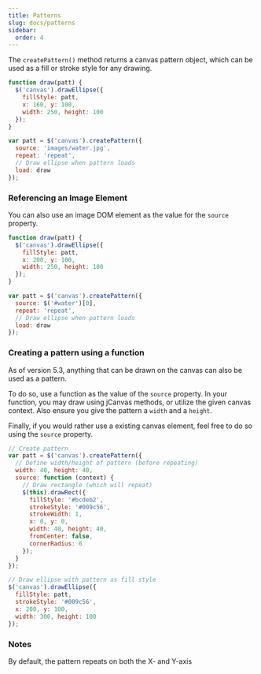 ```yaml
---
title: Patterns
slug: docs/patterns
sidebar:
  order: 4
---
```


The `createPattern()` method returns a canvas pattern object, which can be used as a fill or stroke style for any drawing.

```js
function draw(patt) {
  $('canvas').drawEllipse({
    fillStyle: patt,
    x: 160, y: 100,
    width: 250, height: 100
  });
}

var patt = $('canvas').createPattern({
  source: 'images/water.jpg',
  repeat: 'repeat',
  // Draw ellipse when pattern loads
  load: draw
});
```

### Referencing an Image Element

You can also use an image DOM element as the value for the `source` property.

```js
function draw(patt) {
  $('canvas').drawEllipse({
    fillStyle: patt,
    x: 200, y: 100,
    width: 250, height: 100
  });
}

var patt = $('canvas').createPattern({
  source: $('#water')[0],
  repeat: 'repeat',
  // Draw ellipse when pattern loads
  load: draw
});
```

### Creating a pattern using a function

As of version 5.3, anything that can be drawn on the canvas can also be used as a pattern.

To do so, use a function as the value of the `source` property. In your function, you may draw using jCanvas methods, or utilize the given canvas context. Also ensure you give the pattern a `width` and a `height`.

Finally, if you would rather use a existing canvas element, feel free to do so using the `source` property.

```js
// Create pattern
var patt = $('canvas').createPattern({
  // Define width/height of pattern (before repeating)
  width: 40, height: 40,
  source: function (context) {
    // Draw rectangle (which will repeat)
    $(this).drawRect({
      fillStyle: '#bcdeb2',
      strokeStyle: '#009c56',
      strokeWidth: 1,
      x: 0, y: 0,
      width: 40, height: 40,
      fromCenter: false,
      cornerRadius: 6
    });
  }
});

// Draw ellipse with pattern as fill style
$('canvas').drawEllipse({
  fillStyle: patt,
  strokeStyle: '#009c56',
  x: 200, y: 100,
  width: 300, height: 100
});
```

### Notes

By default, the pattern repeats on both the X- and Y-axis
